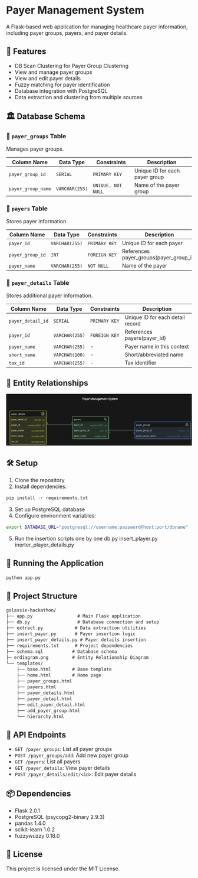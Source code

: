 # Payer Management System

A Flask-based web application for managing healthcare payer information, including payer groups, payers, and payer details.

## 🚀 Features

- DB Scan Clustering for Payer Group Clustering
- View and manage payer groups
- View and edit payer details
- Fuzzy matching for payer identification
- Database integration with PostgreSQL
- Data extraction and clustering from multiple sources

## 🏛 Database Schema

### 📌 `payer_groups` Table
Manages payer groups.

| Column Name       | Data Type      | Constraints       | Description |
|-------------------|---------------|------------------|-------------|
| `payer_group_id`  | `SERIAL`      | `PRIMARY KEY`    | Unique ID for each payer group |
| `payer_group_name`| `VARCHAR(255)`| `UNIQUE, NOT NULL`| Name of the payer group |

### 📌 `payers` Table
Stores payer information.

| Column Name      | Data Type      | Constraints       | Description |
|-----------------|---------------|------------------|-------------|
| `payer_id`      | `VARCHAR(255)`| `PRIMARY KEY`    | Unique ID for each payer |
| `payer_group_id`| `INT`         | `FOREIGN KEY`    | References payer_groups(payer_group_id) |
| `payer_name`    | `VARCHAR(255)`| `NOT NULL`       | Name of the payer |

### 📌 `payer_details` Table
Stores additional payer information.

| Column Name      | Data Type      | Constraints    | Description |
|-----------------|---------------|---------------|-------------|
| `payer_detail_id`| `SERIAL`      | `PRIMARY KEY` | Unique ID for each detail record |
| `payer_id`      | `VARCHAR(255)`| `FOREIGN KEY` | References payers(payer_id) |
| `payer_name`    | `VARCHAR(255)`| -             | Payer name in this context |
| `short_name`    | `VARCHAR(100)`| -             | Short/abbreviated name |
| `tax_id`        | `VARCHAR(255)`| -             | Tax identifier |

## 🔗 Entity Relationships

![ER Diagram](erdiagram.png)

## 🛠 Setup

1. Clone the repository
2. Install dependencies:
```bash
pip install -r requirements.txt
```
3. Set up PostgreSQL database
4. Configure environment variables:
```bash
export DATABASE_URL="postgresql://username:password@host:port/dbname"
```
5. Run the insertion scripts one by one
    db.py
    insert_player.py
    inerter_player_details.py

## 🚀 Running the Application

```bash
python app.py
```
## 📁 Project Structure

```
golassie-hackathon/
├── app.py                 # Main Flask application
├── db.py                  # Database connection and setup
├── extract.py            # Data extraction utilities
├── insert_payer.py       # Payer insertion logic
├── insert_payer_details.py # Payer details insertion
├── requirements.txt      # Project dependencies
├── schema.sql           # Database schema
├─ erdiagram.png         # Entity Relationship Diagram
└── templates/
    ├── base.html        # Base template
    ├── home.html        # Home page
    ├── payer_groups.html
    ├── payers.html
    ├── payer_details.html
    ├── payer_detail.html
    ├── edit_payer_detail.html
    ├── add_payer_group.html
    └── hierarchy.html
```
## 📝 API Endpoints

- `GET /payer_groups`: List all payer groups
- `POST /payer_groups/add`: Add new payer group
- `GET /payers`: List all payers
- `GET /payer_details`: View payer details
- `POST /payer_details/edit/<id>`: Edit payer details



## 📦 Dependencies

- Flask 2.0.1
- PostgreSQL (psycopg2-binary 2.9.3)
- pandas 1.4.0
- scikit-learn 1.0.2
- fuzzywuzzy 0.18.0



## 📄 License

This project is licensed under the MIT License.
````
